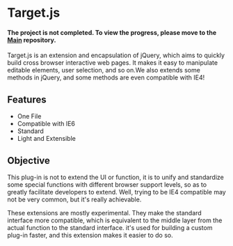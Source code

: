 # Target.js

#### The project is not completed. To view the progress, please move to the [Main](https://github.com/TS-J/Main) repository.

Target.js is an extension and encapsulation of jQuery, which aims to quickly build cross browser interactive web pages. It makes it easy to manipulate editable elements, user selection, and so on.We also extends some methods in jQuery, and some methods are even compatible with IE4!

## Features

 - One File
 - Compatible with IE6
 - Standard
 - Light and Extensible

## Objective

This plug-in is not to extend the UI or function, it is to unify and standardize some special functions with different browser support levels, so as to greatly facilitate developers to extend. Well, trying to be IE4 compatible may not be very common, but it's really achievable.

These extensions are mostly experimental. They make the standard interface more compatible, which is equivalent to the middle layer from the actual function to the standard interface. it's used for building a custom plug-in faster, and this extension makes it easier to do so.

## 
